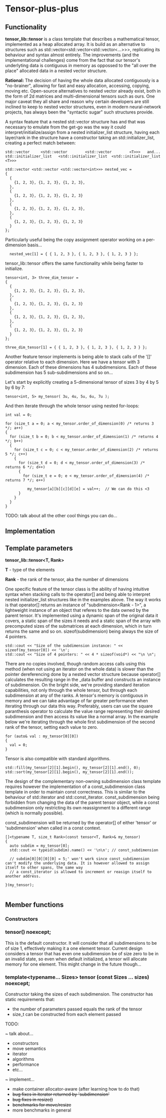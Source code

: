 # Tensor-plus-plus

## Functionality
	
**tensor_lib::tensor** is a class template that describes a mathematical tensor, implemented as a heap allocated array. It is build as an alternative to structures such as std::vector<std::vector<std::vector<...>>>, replicating its behaviour and syntax almost entirely. The improvements (and the implementational challenges) come from the fact that our tensor's underlyting data is contiguous in memory as oppossed to the "all over the place" allocated data in a nested vector structure. 

**Rational:** The decision of having the whole data allocated contiguously is a "no-brainer", allowing for fast and easy allocation, accessing, copying, moving etc. Open-source alternatives to nested vector already exist, both in the form of 2d matrices and multi-dimensional tensors such as ours. One major caveat they all share and reason why certain developers are still inclined to keep to nested vector structures, even in modern neural-network projects, has always been the "syntactic sugar" such structures provide.
	
A syntax feature that a nested std::vector structure has and that was necessary to emulate from the get-go was the way it could interpret/initialize/assign from a nested initializer_list structure, having each layer/rank in the structure have a constructor taking an std::initializer_list<T>, creating a perfect match between:
	
```
std::vector		<std::vector		<std::vector		<T>>>	and...
std::initializer_list	<std::initializer_list	<std::initializer_list	<T>>>
```
	
```
std::vector <std::vector <std::vector<int>>> nested_vec =
{
  {
    {1, 2, 3}, {1, 2, 3}, {1, 2, 3},
  },
  {
    {1, 2, 3}, {1, 2, 3}, {1, 2, 3}
  },
  {
    {1, 2, 3}, {1, 2, 3}, {1, 2, 3},
  },
  {
    {1, 2, 3}, {1, 2, 3}, {1, 2, 3}
  }
};
```


Particularly useful being the copy assignment operator working on a per-dimension basis...

```
  nested_vec[1] = { { 1, 2, 3 }, { 1, 2, 3 }, { 1, 2, 3 } };
```

tensor_lib::tensor offers the same functionality while being faster to initialize.

```
tensor<int, 3> three_dim_tensor =
{
  {
    {1, 2, 3}, {1, 2, 3}, {1, 2, 3},
  },
  {
    {1, 2, 3}, {1, 2, 3}, {1, 2, 3}
  },
  {
    {1, 2, 3}, {1, 2, 3}, {1, 2, 3},
  },
  {
    {1, 2, 3}, {1, 2, 3}, {1, 2, 3}
  }
};

three_dim_tensor[1] = { { 1, 2, 3 }, { 1, 2, 3 }, { 1, 2, 3 } };
```
  
Another feature tensor implements is being able to stack calls of the '[]' operator relative to each dimension.
Here we have a tensor with 3 dimension. Each of these dimensions has 4 subdimensions. Each of these subdimension has 5 sub-subdimensions and so on...
	
Let's start by explicitly creating a 5-dimensional tensor of sizes 3 by 4 by 5 by 6 by 7:

```
tensor<int, 5> my_tensor( 3u, 4u, 5u, 6u, 7u );
```
And then iterate through the whole tensor using nested for-loops: 
```
int val = 0;

for (size_t a = 0; a < my_tensor.order_of_dimension(0) /* returns 3 */; a++)
{
  for (size_t b = 0; b < my_tensor.order_of_dimension(1) /* returns 4 */; b++)
  {
    for (size_t c = 0; c < my_tensor.order_of_dimension(2) /* returns 5 */; c++)
    {
      for (size_t d = 0; d < my_tensor.order_of_dimension(3) /* returns 6 */; d++)
      {
        for (size_t e = 0; e < my_tensor.order_of_dimension(4) /* returns 7 */; e++)

          my_tensor[a][b][c][d][e] = val++;  // We can do this <3
      }
    }
  }
}
```
	
TODO: talk about all the other cool things you can do...
	
	
## Implementation
	
	
## Template parameters
	
**tensor_lib::tensor<T, Rank>**

**T**	-	type of the elements

**Rank**	-	the rank of the tensor, aka the number of dimensions

One specific feature of the tensor class is the ability of having intuitive syntax when stacking calls to the operator[] and being able to interpret nested initializer_list structures like in the examples above.
The way it works is that operator[] returns an instance of "subdimension<Rank - 1>", a lightweight instance of an object that referes to the data owned by the parent tensor. It's implemented using a dynamic span of the original data it covers, a static span of the sizes it needs and a static span of the array with precomputed sizes of the submatrices at each dimension, which in turn returns the same and so on. sizeof(subdimension) being always the size of 4 pointers.

```
std::cout << "Size of the subdimension instance: " << sizeof(my_tensor[0]) << '\n';
std::cout << "Size of 4 pointers: " << 4 * sizeof(void*) << "\n \n";
```


There are no copies involved, though random access calls using this method (when not using an iterator on the whole data) is slower than
the pointer dereferencing done by a nested vector structure because operator[] calculates the resulting range in the _data buffer and constructs an instance of subdimension. On the bright side, we're providing standard iteration capabilities, not only through the whole tensor, but through each subdimension at any of the ranks.
A tensor's memory is contiguous in memory and we can take advantage of far greater performance when iterating through our data this way. Preferably, users can use the square paranthesis operator to calculate the value range representing their desired subdimension and then access its value like a normal array.
In the example below we're iterating through the whole first subdimension of the second rank of the tensor, setting each value to zero.

```
for (auto& val : my_tensor[0][0]) 
{
  val = 0;
}
```

	
Tensor is also compatible with standard algorithms. 
	
```
std::fill(my_tensor[2][1].begin(), my_tensor[2][1].end(), 0);
std::sort(my_tensor[2][1].begin(), my_tensor[2][1].end());
```

	
The design of the complementary non-owning subdimension class template requires however the implementation of a const_subdimension class template in order to maintain const correctness. This is similar to the behaviour of std::iterator and std::const_iterator. const_subdimension being forbidden from changing the data of the parent tensor object, while a const subdimension only restricting its own reassignment to a different range (which is normally possible).

const_subdimension will be returned by the operator[] of either 'tensor' or 'subdimension' when called in a const context.
	
```
[]<typename T, size_t Rank>(const tensor<T, Rank>& my_tensor)
{
  auto subdim = my_tensor[0];
  std::cout << typeid(subdim).name() << '\n\n'; // const_subdimension

  // subdim[0][0][0][0] = 5;' won't work since const_subdimension can't modify the underlying data. It is however allowed to assign itself to other spans, the same way
  // a const_iterator is allowed to increment or reasign itself to another address.

}(my_tensor);
	
```
	
## Member functions
	
### Constructors
	
### tensor() noexcept;
	
This is the default constructor. It will consider that all subdimensions to be of size 1, effectively making it a one element tensor. Current design considers a tensor that 
has even one subdimension be of size zero to be in an invalid state, so even when default initialized, a tensor will allocate memory for one element. This might change in
the future though...
	
### template<typename... Sizes> tensor (const Sizes ... sizes) noexcept;

Constructor taking the sizes of each subdimension. The constructor has static requirements that: 
* the number of parameters passed equals the rank of the tensor
* size_t can be constructed from each element passed


TODO: 

~ talk about...
- constructors
- move semantics
- iterator
- algorithms 
- performance
- etc...

~ implement...
- make container allocator-aware (after learning how to do that) 
- ~~bug fixes in iterator returned by 'subdimension'~~
- ~~bug fixes in resize()~~
- ~~benchmarks for move/resize~~
- more benchmarks in general
